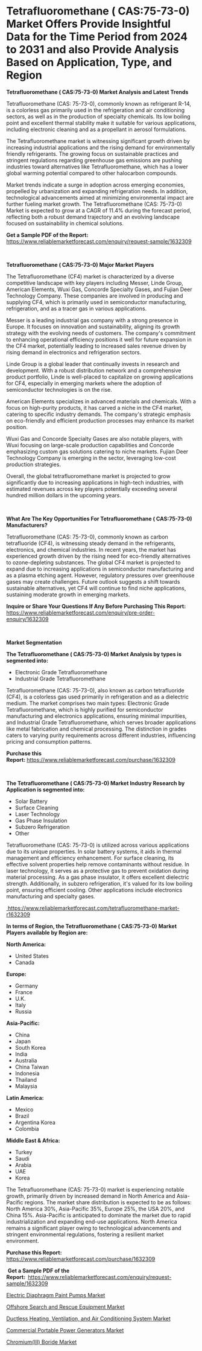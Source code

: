 <p><h1>Tetrafluoromethane ( CAS:75-73-0) Market Offers Provide Insightful Data for the Time Period from 2024 to 2031 and also Provide Analysis Based on Application, Type, and Region</h1></p><p><strong>Tetrafluoromethane ( CAS:75-73-0) Market Analysis and Latest Trends</strong></p>
<p><p>Tetrafluoromethane (CAS: 75-73-0), commonly known as refrigerant R-14, is a colorless gas primarily used in the refrigeration and air conditioning sectors, as well as in the production of specialty chemicals. Its low boiling point and excellent thermal stability make it suitable for various applications, including electronic cleaning and as a propellant in aerosol formulations.</p><p>The Tetrafluoromethane market is witnessing significant growth driven by increasing industrial applications and the rising demand for environmentally friendly refrigerants. The growing focus on sustainable practices and stringent regulations regarding greenhouse gas emissions are pushing industries toward alternatives like Tetrafluoromethane, which has a lower global warming potential compared to other halocarbon compounds.</p><p>Market trends indicate a surge in adoption across emerging economies, propelled by urbanization and expanding refrigeration needs. In addition, technological advancements aimed at minimizing environmental impact are further fueling market growth. The Tetrafluoromethane (CAS: 75-73-0) Market is expected to grow at a CAGR of 11.4% during the forecast period, reflecting both a robust demand trajectory and an evolving landscape focused on sustainability in chemical solutions.</p></p>
<p><strong>Get a Sample PDF of the Report:&nbsp;</strong> <a href="https://www.reliablemarketforecast.com/enquiry/request-sample/1632309?utm_campaign=1108&utm_medium=2&utm_source=Github&utm_content=ia&utm_term=30102024&utm_id=tetrafluoromethane-cas75-73-0">https://www.reliablemarketforecast.com/enquiry/request-sample/1632309</a></p>
<p>&nbsp;</p>
<p><strong>Tetrafluoromethane ( CAS:75-73-0) Major Market Players</strong></p>
<p><p>The Tetrafluoromethane (CF4) market is characterized by a diverse competitive landscape with key players including Messer, Linde Group, American Elements, Wuxi Gas, Concorde Specialty Gases, and Fujian Deer Technology Company. These companies are involved in producing and supplying CF4, which is primarily used in semiconductor manufacturing, refrigeration, and as a tracer gas in various applications.</p><p>Messer is a leading industrial gas company with a strong presence in Europe. It focuses on innovation and sustainability, aligning its growth strategy with the evolving needs of customers. The company's commitment to enhancing operational efficiency positions it well for future expansion in the CF4 market, potentially leading to increased sales revenue driven by rising demand in electronics and refrigeration sectors.</p><p>Linde Group is a global leader that continually invests in research and development. With a robust distribution network and a comprehensive product portfolio, Linde is well-placed to capitalize on growing applications for CF4, especially in emerging markets where the adoption of semiconductor technologies is on the rise.</p><p>American Elements specializes in advanced materials and chemicals. With a focus on high-purity products, it has carved a niche in the CF4 market, catering to specific industry demands. The company's strategic emphasis on eco-friendly and efficient production processes may enhance its market position.</p><p>Wuxi Gas and Concorde Specialty Gases are also notable players, with Wuxi focusing on large-scale production capabilities and Concorde emphasizing custom gas solutions catering to niche markets. Fujian Deer Technology Company is emerging in the sector, leveraging low-cost production strategies.</p><p>Overall, the global tetrafluoromethane market is projected to grow significantly due to increasing applications in high-tech industries, with estimated revenues across key players potentially exceeding several hundred million dollars in the upcoming years.</p></p>
<p>&nbsp;</p>
<p><strong>What Are The Key Opportunities For Tetrafluoromethane ( CAS:75-73-0) Manufacturers?</strong></p>
<p><p>Tetrafluoromethane (CAS: 75-73-0), commonly known as carbon tetrafluoride (CF4), is witnessing steady demand in the refrigerants, electronics, and chemical industries. In recent years, the market has experienced growth driven by the rising need for eco-friendly alternatives to ozone-depleting substances. The global CF4 market is projected to expand due to increasing applications in semiconductor manufacturing and as a plasma etching agent. However, regulatory pressures over greenhouse gases may create challenges. Future outlook suggests a shift towards sustainable alternatives, yet CF4 will continue to find niche applications, sustaining moderate growth in emerging markets.</p></p>
<p><strong>Inquire or Share Your Questions If Any Before Purchasing This Report:</strong> <a href="https://www.reliablemarketforecast.com/enquiry/pre-order-enquiry/1632309?utm_campaign=1108&utm_medium=2&utm_source=Github&utm_content=ia&utm_term=30102024&utm_id=tetrafluoromethane-cas75-73-0">https://www.reliablemarketforecast.com/enquiry/pre-order-enquiry/1632309</a></p>
<p>&nbsp;</p>
<p><strong>Market Segmentation</strong></p>
<p><strong>The Tetrafluoromethane ( CAS:75-73-0) Market Analysis by types is segmented into:</strong></p>
<p><ul><li>Electronic Grade Tetrafluoromethane</li><li>Industrial Grade Tetrafluoromethane</li></ul></p>
<p><p>Tetrafluoromethane (CAS: 75-73-0), also known as carbon tetrafluoride (CF4), is a colorless gas used primarily in refrigeration and as a dielectric medium. The market comprises two main types: Electronic Grade Tetrafluoromethane, which is highly purified for semiconductor manufacturing and electronics applications, ensuring minimal impurities, and Industrial Grade Tetrafluoromethane, which serves broader applications like metal fabrication and chemical processing. The distinction in grades caters to varying purity requirements across different industries, influencing pricing and consumption patterns.</p></p>
<p><strong>Purchase this Report:&nbsp;</strong><a href="https://www.reliablemarketforecast.com/purchase/1632309?utm_campaign=1108&utm_medium=2&utm_source=Github&utm_content=ia&utm_term=30102024&utm_id=tetrafluoromethane-cas75-73-0">https://www.reliablemarketforecast.com/purchase/1632309</a></p>
<p>&nbsp;</p>
<p><strong>The Tetrafluoromethane ( CAS:75-73-0) Market Industry Research by Application is segmented into:</strong></p>
<p><ul><li>Solar Battery</li><li>Surface Cleaning</li><li>Laser Technology</li><li>Gas Phase Insulation</li><li>Subzero Refrigeration</li><li>Other</li></ul></p>
<p><p>Tetrafluoromethane (CAS: 75-73-0) is utilized across various applications due to its unique properties. In solar battery systems, it aids in thermal management and efficiency enhancement. For surface cleaning, its effective solvent properties help remove contaminants without residue. In laser technology, it serves as a protective gas to prevent oxidation during material processing. As a gas phase insulator, it offers excellent dielectric strength. Additionally, in subzero refrigeration, it's valued for its low boiling point, ensuring efficient cooling. Other applications include electronics manufacturing and specialty gases.</p></p>
<p><a href="https://www.reliablemarketforecast.com/tetrafluoromethane-market-r1632309?utm_campaign=1108&utm_medium=2&utm_source=Github&utm_content=ia&utm_term=30102024&utm_id=tetrafluoromethane-cas75-73-0">&nbsp;https://www.reliablemarketforecast.com/tetrafluoromethane-market-r1632309</a></p>
<p><strong>In terms of Region, the Tetrafluoromethane ( CAS:75-73-0) Market Players available by Region are:</strong></p>
<p>
    <p> <strong> North America: </strong>
        <ul>
            <li>United States</li>
            <li>Canada</li>
        </ul>
        </p> 
    <p> <strong> Europe: </strong>
        <ul>
            <li>Germany</li>
            <li>France</li>
            <li>U.K.</li>
            <li>Italy</li>
            <li>Russia</li>
        </ul>
        </p> 
    <p> <strong> Asia-Pacific: </strong>
        <ul>
            <li>China</li>
            <li>Japan</li>
            <li>South Korea</li>
            <li>India</li>
            <li>Australia</li>
            <li>China Taiwan</li>
            <li>Indonesia</li>
            <li>Thailand</li>
            <li>Malaysia</li>
        </ul>
        </p> 
    <p> <strong> Latin America: </strong>
        <ul>
            <li>Mexico</li>
            <li>Brazil</li>
            <li>Argentina Korea</li>
            <li>Colombia</li>
        </ul>
        </p> 
    <p> <strong> Middle East & Africa: </strong>
        <ul>
            <li>Turkey</li>
            <li>Saudi</li>
            <li>Arabia</li>
            <li>UAE</li>
            <li>Korea</li>
        </ul>
    </p>
    </p>
<p><p>The Tetrafluoromethane (CAS: 75-73-0) market is experiencing notable growth, primarily driven by increased demand in North America and Asia-Pacific regions. The market share distribution is expected to be as follows: North America 30%, Asia-Pacific 35%, Europe 25%, the USA 20%, and China 15%. Asia-Pacific is anticipated to dominate the market due to rapid industrialization and expanding end-use applications. North America remains a significant player owing to technological advancements and stringent environmental regulations, fostering a resilient market environment.</p></p>
<p><strong>Purchase this Report: </strong><a href="https://www.reliablemarketforecast.com/purchase/1632309?utm_campaign=1108&utm_medium=2&utm_source=Github&utm_content=ia&utm_term=30102024&utm_id=tetrafluoromethane-cas75-73-0">https://www.reliablemarketforecast.com/purchase/1632309</a></p>
<p>&nbsp;<strong>Get a Sample PDF of the Report:&nbsp;&nbsp;</strong><a href="https://www.reliablemarketforecast.com/enquiry/request-sample/1632309?utm_campaign=1108&utm_medium=2&utm_source=Github&utm_content=ia&utm_term=30102024&utm_id=tetrafluoromethane-cas75-73-0">https://www.reliablemarketforecast.com/enquiry/request-sample/1632309</a></p>
<p><strong></strong></p>
<p><p><a href="https://www.linkedin.com/pulse/market-dynamics-future-trends-global-electric-diaphragm-paint-slbee?utm_campaign=1108&utm_medium=2&utm_source=Github&utm_content=ia&utm_term=30102024&utm_id=tetrafluoromethane-cas75-73-0">Electric Diaphragm Paint Pumps Market</a></p><p><a href="https://issuu.com/reportprime-2/docs/offshore-search-and-rescue-equipmen_afc5f01acdf061?utm_campaign=1108&utm_medium=2&utm_source=Github&utm_content=ia&utm_term=30102024&utm_id=tetrafluoromethane-cas75-73-0">Offshore Search and Rescue Equipment Market</a></p><p><a href="https://www.linkedin.com/pulse/ductless-heating-ventilation-air-conditioning-system-spectrum-lzrvf?utm_campaign=1108&utm_medium=2&utm_source=Github&utm_content=ia&utm_term=30102024&utm_id=tetrafluoromethane-cas75-73-0">Ductless Heating, Ventilation, and Air Conditioning System Market</a></p><p><a href="https://issuu.com/reportprime-2/docs/commercial-portable-power-generator_3b060edfe43e70?utm_campaign=1108&utm_medium=2&utm_source=Github&utm_content=ia&utm_term=30102024&utm_id=tetrafluoromethane-cas75-73-0">Commercial Portable Power Generators Market</a></p><p><a href="https://github.com/cecilebbruhter/Market-Research-Report-List-1/blob/main/chromiumiii-boride-market.md?utm_campaign=1108&utm_medium=2&utm_source=Github&utm_content=ia&utm_term=30102024&utm_id=tetrafluoromethane-cas75-73-0">Chromium(III) Boride Market</a></p></p>